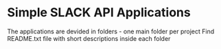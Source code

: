 # Simple SLACK API Applications
The applications are devided in folders - one main folder per project
Find README.txt file with short descriptions inside each folder 
